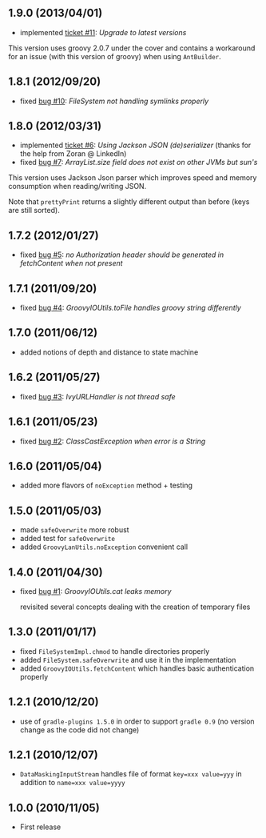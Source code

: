 1.9.0 (2013/04/01)
------------------
* implemented [ticket #11](https://github.com/linkedin/linkedin-utils/issues/11): _Upgrade to latest versions_

This version uses groovy 2.0.7 under the cover and contains a workaround for an issue (with this version of groovy) when using ``AntBuilder``.

1.8.1 (2012/09/20)
------------------
* fixed [bug #10](https://github.com/linkedin/linkedin-utils/issues/10): _FileSystem not handling symlinks properly_

1.8.0 (2012/03/31)
------------------
* implemented [ticket #6](https://github.com/linkedin/linkedin-utils/issues/6): _Using Jackson JSON (de)serializer_ (thanks for the help from Zoran @ LinkedIn)
* fixed [bug #7](https://github.com/linkedin/linkedin-utils/issues/7): _ArrayList.size field does not exist on other JVMs but sun's_

This version uses Jackson Json parser which improves speed and memory consumption when reading/writing JSON.

Note that ``prettyPrint`` returns a slightly different output than before (keys are still sorted).

1.7.2 (2012/01/27)
------------------
* fixed [bug #5](https://github.com/linkedin/linkedin-utils/issues/5): _no Authorization header should be generated in fetchContent when not present_

1.7.1 (2011/09/20)
------------------
* fixed [bug #4](https://github.com/linkedin/linkedin-utils/issues/4): _GroovyIOUtils.toFile handles groovy string differently_

1.7.0 (2011/06/12)
------------------
* added notions of depth and distance to state machine

1.6.2 (2011/05/27)
------------------
* fixed [bug #3](https://github.com/linkedin/linkedin-utils/issues/3): _IvyURLHandler is not thread safe_

1.6.1 (2011/05/23)
------------------
* fixed [bug #2](https://github.com/linkedin/linkedin-utils/issues/2): _ClassCastException when error is a String_

1.6.0 (2011/05/04)
------------------
* added more flavors of `noException` method + testing

1.5.0 (2011/05/03)
------------------
* made `safeOverwrite` more robust
* added test for `safeOverwrite`
* added `GroovyLanUtils.noException` convenient call

1.4.0 (2011/04/30)
------------------
* fixed [bug #1](https://github.com/linkedin/linkedin-utils/issues/1): _GroovyIOUtils.cat leaks memory_

  revisited several concepts dealing with the creation of temporary files 

1.3.0 (2011/01/17)
------------------
* fixed `FileSystemImpl.chmod` to handle directories properly
* added `FileSystem.safeOverwrite` and use it in the implementation
* added `GroovyIOUtils.fetchContent` which handles basic authentication properly

1.2.1 (2010/12/20)
------------------
* use of `gradle-plugins 1.5.0` in order to support `gradle 0.9` (no version change as the code did not change)

1.2.1 (2010/12/07)
------------------
* `DataMaskingInputStream` handles file of format `key=xxx value=yyy` in addition to `name=xxx value=yyyy`

1.0.0 (2010/11/05)
------------------
* First release